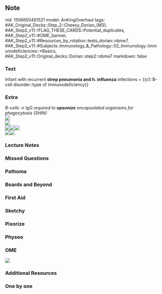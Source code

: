 ## Note
nid: 1556650481521
model: AnKingOverhaul
tags: #AK_Original_Decks::Step_2::Cheesy_Dorian_(M3), #AK_Step2_v11::!FLAG_THESE_CARDS::Potential_duplicates, #AK_Step2_v11::#OME_banner, #AK_Step2_v11::#Resources_by_rotation::tests_dorian::nbme7, #AK_Step2_v11::#Subjects::Immunology_&_Pathology::02_Immunology::Immunodeficiencies::*Basics, #AK_Step2_v11::Original_decks::Dorian::step2::nbme7
markdown: false

### Text
Infant with recurrent <b>strep pneumonia and h. influenza</b>
infections = {{c1::B-cell disorder::type of immunodeficiency}}

### Extra
<div>
  <div style="text-decoration: underline;"></div>
  <div>
    <i>B-cells → IgG required to <b>opsonize</b> encapsulated
    organisms for phagocytosis (SHIN)</i>
  </div>
  <div>
    <i><img src="paste-577106165628929.jpg"></i>
  </div>
  <div>
    <i><img src="paste-5829812513931265.jpg"></i>
  </div>
</div>
<div><i><img src="paste-789724226650115.jpg"><img src=
"paste-3019658361831425.jpg"></i><img src=
"paste-418974059724801.jpg"></div>
<div>
  <i><img src="paste-43684112367619.jpg"><span style=""><img src=
  "paste-663207375011843.jpg"></span></i>
</div>

### Lecture Notes


### Missed Questions


### Pathoma


### Boards and Beyond


### First Aid


### Sketchy


### Pixorize


### Physeo


### OME
<div class="ome-widget">
  <a href="https://onlinemeded.org?ref=anki"><img src=
  "_OME_AnkiFlashcards_General_7.png"></a>
</div>

### Additional Resources


### One by one

